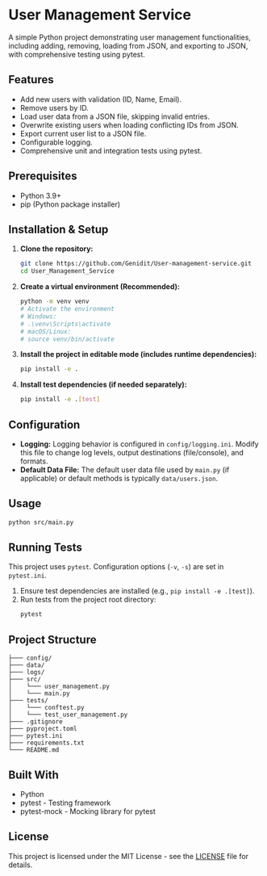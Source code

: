 # User Management Service

A simple Python project demonstrating user management functionalities, including adding, removing, loading from JSON, and exporting to JSON, with comprehensive testing using pytest.

## Features

* Add new users with validation (ID, Name, Email).
* Remove users by ID.
* Load user data from a JSON file, skipping invalid entries.
* Overwrite existing users when loading conflicting IDs from JSON.
* Export current user list to a JSON file.
* Configurable logging.
* Comprehensive unit and integration tests using pytest.

## Prerequisites

* Python 3.9+
* pip (Python package installer)

## Installation & Setup

1.  **Clone the repository:**
    ```bash
    git clone https://github.com/Genidit/User-management-service.git
    cd User_Management_Service
    ```
2.  **Create a virtual environment (Recommended):**
    ```bash
    python -m venv venv
    # Activate the environment
    # Windows:
    # .\venv\Scripts\activate
    # macOS/Linux:
    # source venv/bin/activate
    ```
3.  **Install the project in editable mode (includes runtime dependencies):**
    ```bash
    pip install -e .
    ```
4.  **Install test dependencies (if needed separately):**
    ```bash
    pip install -e .[test]
    ```

## Configuration

* **Logging:** Logging behavior is configured in `config/logging.ini`. Modify this file to change log levels, output destinations (file/console), and formats.
* **Default Data File:** The default user data file used by `main.py` (if applicable) or default methods is typically `data/users.json`.

## Usage

```bash
python src/main.py
```

## Running Tests

This project uses `pytest`. Configuration options (`-v`, `-s`) are set in `pytest.ini`.

1.  Ensure test dependencies are installed (e.g., `pip install -e .[test]`).
2.  Run tests from the project root directory:
    ```bash
    pytest
    ```

## Project Structure

```
├─── config/
├─── data/
├─── logs/
├─── src/
│    └─── user_management.py
│    └─── main.py
├─── tests/
│    └─── conftest.py
│    └─── test_user_management.py
├─── .gitignore
├─── pyproject.toml
├─── pytest.ini
├─── requirements.txt
└─── README.md
```

## Built With

* Python
* pytest - Testing framework
* pytest-mock - Mocking library for pytest

## License

This project is licensed under the MIT License - see the [LICENSE](LICENSE) file for details.